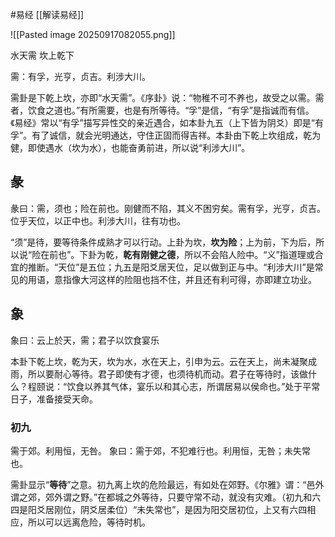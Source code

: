 #易经 [[解读易经]]

![[Pasted image 20250917082055.png]]

水天需   坎上乾下

需：有孚，光亨，贞吉。利涉大川。


需卦是下乾上坎，亦即“水天需”。《序卦》说：“物稚不可不养也，故受之以需。需者，饮食之道也。”有所需要，也是有所等待。“孚”是信，“有孚”是指诚而有信。《易经》常以“有孚”描写异性交的亲近遇合，如本卦九五（上下皆为阴爻）即是“有孚”。有了诚信，就会光明通达，守住正固而得吉祥。本卦由下乾上坎组成，乾为健，即使遇水（坎为水），也能奋勇前进，所以说“利涉大川”。


## 彖
彖曰：需，须也；险在前也。刚健而不陷，其义不困穷矣。需有孚，光亨，贞吉。位乎天位，以正中也。利涉大川，往有功也。

“须”是待，要等待条件成熟才可以行动。上卦为坎，**坎为险**；上为前，下为后，所以说“险在前也”。下卦为乾，**乾有刚健之德**，所以不会陷人险中。“义”指道理或合宜的推断。“天位”是五位；九五是阳爻居天位，足以做到正与中。“利涉大川”是常见的用语，意指像大河这样的险阻也挡不住，并且还有利可得，亦即建立功业。


## 象
象曰：云上於天，需；君子以饮食宴乐

本卦下乾上坎，乾为天，坎为水，水在天上，引申为云。云在天上，尚未凝聚成雨，所以要耐心等待。君子即使有才德，也须待机而动。君子在等待时，该做什么？程颐说：“饮食以养其气体，宴乐以和其心志，所谓居易以侯命也。”处于平常日子，准备接受天命。

### 初九
需于郊。利用恒，无咎。
象曰：需于郊，不犯难行也。利用恒，无咎；未失常也。

需卦显示“**等待**”之意。初九离上坎的危险最远，有如处在郊野。《尔雅》谓：“邑外谓之郊，郊外谓之野。”在都城之外等待，只要守常不动，就没有灾难。（初九和六四是阳爻居刚位，阴爻居柔位）“未失常也”，是因为阳交居初位，上又有六四相应，所以可以远离危险，等待时机。

























































